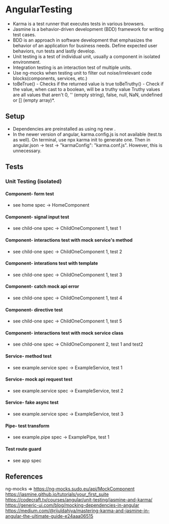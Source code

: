 # AngularTesting

- Karma is a test runner that executes tests in various browsers.
- Jasmine is a behavior-driven development (BDD) framework for writing test cases.
- BDD is an approach in software development that emphasizes the behavior of an application for business needs. Define expected user behaviors, run tests and lastly develop.
- Unit testing is a test of individual unit, usually a component in isolated environment.
- Integration testing is an interaction test of multiple units.
- Use ng-mocks when testing unit to filter out noise/irrelevant code blocks(components, services, etc.)
- toBeTrue() - Checks if the returned value is true
toBeTruthy() - Check if the value, when cast to a boolean, will be a truthy value
Truthy values are all values that aren't 0, '' (empty string), false, null, NaN, undefined or [] (empty array)*.

## Setup
- Dependencies are preinstalled as using ng new <project>.
- In the newer version of angular, karma.config.js is not available (test.ts as well). On terminal, use npx karma init to generate one. Then in angular.json -> test -> "karmaConfig": "karma.conf.js". However, this is unnecessary.

## Tests

### Unit Testing (isolated)

#### Component- form test
- see home spec -> HomeComponent

#### Component- signal input test
- see child-one spec -> ChildOneComponent 1, test 1

#### Component- interactions test with mock service's method 
- see child-one spec -> ChildOneComponent 1, test 2

#### Component- interations test with template
- see child-one spec -> ChildOneComponent 1, test 3

#### Component- catch mock api error
- see child-one spec -> ChildOneComponent 1, test 4

#### Component- directive test
- see child-one spec -> ChildOneComponent 1, test 5

#### Component- interactions test with mock service class
- see child-one spec -> ChildOneComponent 2, test 1 and test2

#### Service- method test
- see example.service spec -> ExampleService, test 1

#### Service- mock api request test
- see example.service spec -> ExampleService, test 2

#### Service- fake async test
- see example.service spec -> ExampleService, test 3

#### Pipe- test transform
- see example.pipe spec -> ExamplePipe, test 1

#### Test route guard
- see app spec

## References
ng-mocks => https://ng-mocks.sudo.eu/api/MockComponent
https://jasmine.github.io/tutorials/your_first_suite
https://codecraft.tv/courses/angular/unit-testing/jasmine-and-karma/
https://generic-ui.com/blog/mocking-dependencies-in-angular
https://medium.com/@rijuldahiya/mastering-karma-and-jasmine-in-angular-the-ultimate-guide-e24aaa06515
